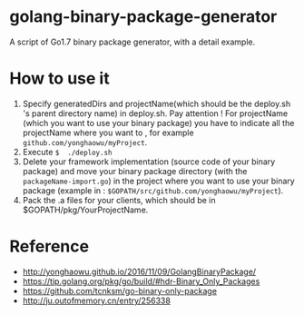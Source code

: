# golang-binary-package-generator
A script of Go1.7 binary package generator, with a detail example.

# How to use it
1. Specify generatedDirs and projectName(which should be the deploy.sh 's parent directory name) in deploy.sh. Pay attention ! For projectName (which you want to use your binary package) you have to indicate all the projectName where you want to , for example `github.com/yonghaowu/myProject`.
2. Execute ```$  ./deploy.sh```
3. Delete your framework implementation (source code of your binary package) and move your binary package directory (with the `packageName-import.go`) in the project where you want to use your binary package (example in : `$GOPATH/src/github.com/yonghaowu/myProject`).
4. Pack the .a files for your clients, which should be in $GOPATH/pkg/YourProjectName.

# Reference
* http://yonghaowu.github.io/2016/11/09/GolangBinaryPackage/
* https://tip.golang.org/pkg/go/build/#hdr-Binary_Only_Packages
* https://github.com/tcnksm/go-binary-only-package
* http://ju.outofmemory.cn/entry/256338
